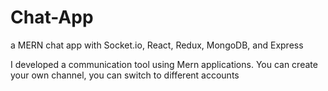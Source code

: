 # Chat-App
a MERN chat app with Socket.io, React, Redux, MongoDB, and Express

I  developed a communication tool using Mern applications. You can create your own channel, you can switch to different accounts